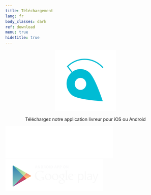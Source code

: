 ```yaml
---
title: Téléchargement
lang: fr
body_classes: dark
ref: download
menu: true
hidetitle: true
---
```


<p align="center">
     <img src="/img/logo-head.svg">
</p>
<p align="center">Téléchargez notre application livreur pour iOS ou Android</p>
<form name="view.form" layout="row" layout-xs="column" layout-align="center center">
    <md-button class="md-raised md-primary" href="https://itunes.apple.com/be/app/urbantz/id1163207492?mt=8" target="_blank"><img src="/img/apple-download.svg" style="height:100px"></md-button>
    &nbsp;
    <md-button class="md-raised md-primary" href="https://play.google.com/store/apps/details?id=com.urbantz" target="_blank"><img src="/img/android.svg" style="height:100px"></md-button>
</form>